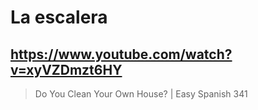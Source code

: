 # La escalera

## https://www.youtube.com/watch?v=xyVZDmzt6HY

> Do You Clean Your Own House? | Easy Spanish 341 
